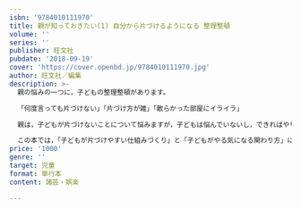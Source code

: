 ```yaml
---
isbn: '9784010111970'
title: 親が知っておきたい(1) 自分から片づけるようになる 整理整頓
volume: ''
series: ''
publisher: 旺文社
pubdate: '2018-09-19'
cover: 'https://cover.openbd.jp/9784010111970.jpg'
author: 旺文社／編集
description: >-
  親の悩みの一つに，子どもの整理整頓があります。

  「何度言っても片づけない」「片づけ方が雑」「散らかった部屋にイライラ」

  親は，子どもが片づけないことについて悩みますが，子どもは悩んでいないし，できればやりたくないと思っているのが本音。そんな子どもとのやりとりには，少しの工夫が必要です。

  この本では，「子どもが片づけやすい仕組みづくり」と「子どもがやる気になる関わり方」について，事例とともに紹介しています。
price: '1000'
genre: ''
target: 児童
format: 単行本
content: 諸芸・娯楽

---
```


